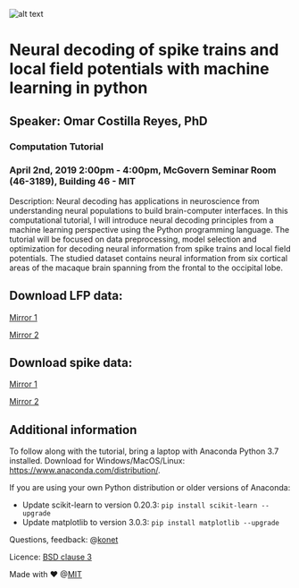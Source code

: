 ![alt text](https://github.com/omarcr/bcs-mit-computational-tutorial/blob/master/bcs-logo.png)

# Neural decoding of spike trains and local field potentials with machine learning in python
## Speaker: Omar Costilla Reyes, PhD

### Computation Tutorial 
### April 2nd, 2019 2:00pm - 4:00pm, McGovern Seminar Room (46-3189), Building 46 - MIT


Description: Neural decoding has applications in neuroscience from understanding neural populations to build brain-computer interfaces. In this computational tutorial, I will introduce neural decoding principles from a machine learning perspective using the Python programming language. The tutorial will be focused on data preprocessing, model selection and optimization for decoding neural information from spike trains and local field potentials. The studied dataset contains neural information from six cortical areas of the macaque brain spanning from the frontal to the occipital lobe.

## Download LFP data:

[Mirror 1](https://mitprod-my.sharepoint.com/:u:/g/personal/costilla_mit_edu/EcqGMu4Q-4tEmDio2eSe2Y8BkSXwbrDqKbbpXUEvS4YR7g?e=ThRKAO)

[Mirror 2](https://drive.google.com/file/d/14TinfOsyJg8RCu7WsgxIbJ5THZQVfqpe/view?usp=sharing)

## Download spike data:

[Mirror 1](https://mitprod-my.sharepoint.com/:u:/g/personal/costilla_mit_edu/ERm20qsf-3xDr6rN4wzPUFUBI_N4qmHYcIL-4c4JxRK8qw?e=gemu1M)

[Mirror 2](https://drive.google.com/file/d/1ut1iIpnq0EWlk9T6yggsTiQg6lz8N3i0/view?usp=sharing)


## Additional information

To follow along with the tutorial, bring a laptop with Anaconda Python 3.7 installed. Download for Windows/MacOS/Linux: https://www.anaconda.com/distribution/. 

If you are using your own Python distribution or older versions of Anaconda:
* Update scikit-learn to version 0.20.3: `pip install scikit-learn --upgrade`
* Update matplotlib to version 3.0.3: `pip install matplotlib --upgrade`

Questions, feedback: @[konet](https://twitter.com/konet)

Licence: [BSD clause 3](https://opensource.org/licenses/BSD-3-Clause)

Made with :heart: @[MIT](https://twitter.com/mit)
